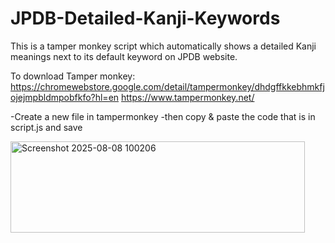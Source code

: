 # JPDB-Detailed-Kanji-Keywords
This is a tamper monkey script which automatically shows a detailed Kanji meanings next to its default keyword on JPDB website.

To download Tamper monkey: 
https://chromewebstore.google.com/detail/tampermonkey/dhdgffkkebhmkfjojejmpbldmpobfkfo?hl=en
https://www.tampermonkey.net/

-Create a new file in tampermonkey 
-then copy & paste the code that is in script.js and save

<img width="471" height="146" alt="Screenshot 2025-08-08 100206" src="https://github.com/user-attachments/assets/e78650ad-f75b-45a3-b523-1b66457c68e4" />
